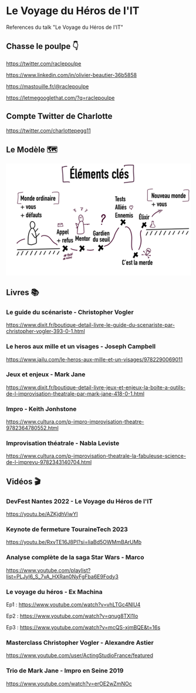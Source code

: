 # Le Voyage du Héros de l'IT
References du talk "Le Voyage du Héros de l'IT"

## Chasse le poulpe 👇
https://twitter.com/raclepoulpe

https://www.linkedin.com/in/olivier-beautier-36b5858

https://mastouille.fr/@raclepoulpe

https://letmegooglethat.com/?q=raclepoulpe

## Compte Twitter de Charlotte
https://twitter.com/charlottepegg11


## Le Modèle 🗺️

![Points Clés](https://github.com/raclepoulpe/VoyageDuHerosDelIT/blob/main/Modele.png)

## Livres 📚

### Le guide du scénariste - Christopher Vogler
https://www.dixit.fr/boutique-detail-livre-le-guide-du-scenariste-par-christopher-vogler-393-0-1.html

### Le heros aux mille et un visages - Joseph Campbell
https://www.jailu.com/le-heros-aux-mille-et-un-visages/9782290069011

### Jeux et enjeux - Mark Jane
https://www.dixit.fr/boutique-detail-livre-jeux-et-enjeux-la-boite-a-outils-de-l-improvisation-theatrale-par-mark-jane-418-0-1.html

### Impro - Keith Jonhstone
https://www.cultura.com/p-impro-improvisation-theatre-9782364780552.html

### Improvisation théatrale - Nabla Leviste
https://www.cultura.com/p-improvisation-theatrale-la-fabuleuse-science-de-l-imprevu-9782343140704.html

## Vidéos 🎬

### DevFest Nantes 2022 - Le Voyage du Héros de l'IT
https://youtu.be/AZKjdhViwYI

### Keynote de fermeture TouraineTech 2023
https://youtu.be/RxvTE16J8PI?si=liaBd5OWMmBArUMb

### Analyse complète de la saga Star Wars - Marco
https://www.youtube.com/playlist?list=PLJyl6_S_7vA_HXRan0NyFgFba6E9Fody3

### Le voyage du héros - Ex Machina
Ep1 : https://www.youtube.com/watch?v=vhLTGc4NlU4

Ep2 : https://www.youtube.com/watch?v=qnug8TXl1lo

Ep3 : https://www.youtube.com/watch?v=mcQS-xjmBQE&t=16s

### Masterclass Christopher Vogler - Alexandre Astier
https://www.youtube.com/user/ActingStudioFrance/featured

### Trio de Mark Jane - Impro en Seine 2019
https://www.youtube.com/watch?v=erOE2wZmNOc
